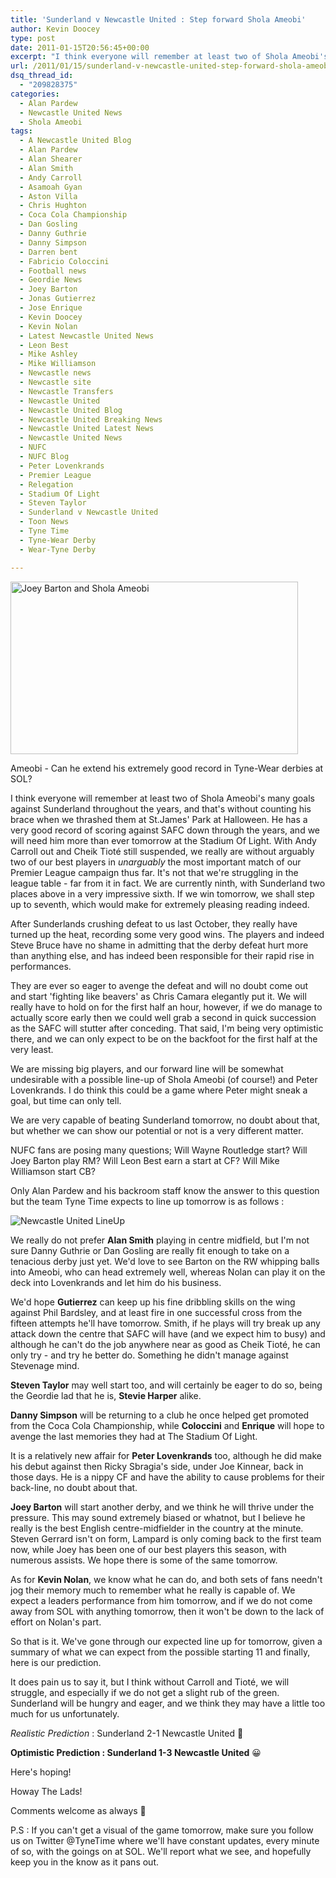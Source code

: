```yaml
---
title: 'Sunderland v Newcastle United : Step forward Shola Ameobi'
author: Kevin Doocey
type: post
date: 2011-01-15T20:56:45+00:00
excerpt: "I think everyone will remember at least two of Shola Ameobi's many goals against Sunderland throughout the years, and that's without.."
url: /2011/01/15/sunderland-v-newcastle-united-step-forward-shola-ameobi/
dsq_thread_id:
  - "209828375"
categories:
  - Alan Pardew
  - Newcastle United News
  - Shola Ameobi
tags:
  - A Newcastle United Blog
  - Alan Pardew
  - Alan Shearer
  - Alan Smith
  - Andy Carroll
  - Asamoah Gyan
  - Aston Villa
  - Chris Hughton
  - Coca Cola Championship
  - Dan Gosling
  - Danny Guthrie
  - Danny Simpson
  - Darren bent
  - Fabricio Coloccini
  - Football news
  - Geordie News
  - Joey Barton
  - Jonas Gutierrez
  - Jose Enrique
  - Kevin Doocey
  - Kevin Nolan
  - Latest Newcastle United News
  - Leon Best
  - Mike Ashley
  - Mike Williamson
  - Newcastle news
  - Newcastle site
  - Newcastle Transfers
  - Newcastle United
  - Newcastle United Blog
  - Newcastle United Breaking News
  - Newcastle United Latest News
  - Newcastle United News
  - NUFC
  - NUFC Blog
  - Peter Lovenkrands
  - Premier League
  - Relegation
  - Stadium Of Light
  - Steven Taylor
  - Sunderland v Newcastle United
  - Toon News
  - Tyne Time
  - Tyne-Wear Derby
  - Wear-Tyne Derby

---
```

<img class="size-full wp-image-2506" title="Joey-Barton-Shola-Ameobi" src="http://www.tynetime.com/wp-content/uploads/2011/01/Joey-Barton-and-Shola-Ameobi-006.jpg" alt="Joey Barton and Shola Ameobi" width="460" height="276" srcset="http://www.tynetime.com/wp-content/uploads/2011/01/Joey-Barton-and-Shola-Ameobi-006.jpg 460w, http://www.tynetime.com/wp-content/uploads/2011/01/Joey-Barton-and-Shola-Ameobi-006-300x180.jpg 300w" sizes="(max-width: 460px) 100vw, 460px" />

Ameobi - Can he extend his extremely good record in Tyne-Wear derbies at SOL?

I think everyone will remember at least two of Shola Ameobi's many goals against Sunderland throughout the years, and that's without counting his brace when we thrashed them at St.James' Park at Halloween. He has a very good record of scoring against SAFC down through the years, and we will need him more than ever tomorrow at the Stadium Of Light. With Andy Carroll out and  Cheik Tioté still suspended, we really are without arguably two of our best players in _unarguably_ the most important match of our Premier League campaign thus far. It's not that we're struggling in the league table - far from it in fact. We are currently ninth, with Sunderland two places above in a very impressive sixth. If we win tomorrow, we shall step up to seventh, which would make for extremely pleasing reading indeed.

After Sunderlands crushing defeat to us last October, they really have turned up the heat, recording some very good wins. The players and indeed Steve Bruce have no shame in admitting that the derby defeat hurt more than anything else, and has indeed been responsible for their rapid rise in performances.

They are ever so eager to avenge the defeat and will no doubt come out and start 'fighting like beavers' as Chris Camara elegantly put it. We will really have to hold on for the first half an hour, however, if we do manage to actually score early then we could well grab a second in quick succession as the SAFC will stutter after conceding. That said, I'm being very optimistic there, and we can only expect to be on the backfoot for the first half at the very least.

We are missing big players, and our forward line will be somewhat undesirable with a possible line-up of Shola Ameobi (of course!) and Peter Lovenkrands. I do think this could be a game where Peter might sneak a goal, but time can only tell.

We are very capable of beating Sunderland tomorrow, no doubt about that, but whether we can show our potential or not is a very different matter.

NUFC fans are posing many questions; Will Wayne Routledge start? Will Joey Barton play RM? Will Leon Best earn a start at CF? Will Mike Williamson start CB?

Only Alan Pardew and his backroom staff know the answer to this question but the team Tyne Time expects to line up tomorrow is as follows :

![Newcastle United LineUp](http://www.tynetime.com/wp-content/uploads/2011/01/NewcastleUNited-LineUp.png "NewcastleUnited-LineUp")

We really do not prefer **Alan Smith** playing in centre midfield, but I'm not sure Danny Guthrie or Dan Gosling are really fit enough to take on a tenacious derby just yet. We'd love to see Barton on the RW whipping balls into Ameobi, who can head extremely well, whereas Nolan can play it on the deck into Lovenkrands and let him do his business.

We'd hope **Gutierrez** can keep up his fine dribbling skills on the wing against Phil Bardsley, and at least fire in one successful cross from the fifteen attempts he'll have tomorrow. Smith, if he plays will try break up any attack down the centre that SAFC will have (and we expect him to busy) and although he can't do the job anywhere near as good as Cheik Tioté, he can only try - and try he better do. Something he didn't manage against Stevenage mind.

**Steven Taylor** may well start too, and will certainly be eager to do so, being the Geordie lad that he is, **Stevie Harper** alike.

**Danny Simpson** will be returning to a club he once helped get promoted from the Coca Cola Championship, while **Coloccini** and **Enrique** will hope to avenge the last memories they had at The Stadium Of Light.

It is a relatively new affair for **Peter Lovenkrands** too, although he did make his debut against then Ricky Sbragia's side, under Joe Kinnear, back in those days. He is a nippy CF and have the ability to cause problems for their back-line, no doubt about that.

**Joey Barton** will start another derby, and we think he will thrive under the pressure. This may sound extremely biased or whatnot, but I believe he really is the best English centre-midfielder in the country at the minute. Steven Gerrard isn't on form, Lampard is only coming back to the first team now, while Joey has been one of our best players this season, with numerous assists. We hope there is some of the same tomorrow.

As for **Kevin Nolan**, we know what he can do, and both sets of fans needn't jog their memory much to remember what he really is capable of. We expect a leaders performance from him tomorrow, and if we do not come away from SOL with anything tomorrow, then it won't be down to the lack of effort on Nolan's part.

So that is it. We've gone through our expected line up for tomorrow, given a summary of what we can expect from the possible starting 11 and finally, here is our prediction.

It does pain us to say it, but I think without Carroll and Tioté, we will struggle, and especially if we do not get a slight rub of the green. Sunderland will be hungry and eager, and we think they may have a little too much for us unfortunately.

_Realistic Prediction_ : Sunderland 2-1 Newcastle United 🙁

**Optimistic Prediction : Sunderland 1-3 Newcastle United** 😀

Here's hoping!

Howay The Lads!

Comments welcome as always 🙂

P.S : If you can't get a visual of the game tomorrow, make sure you follow us on Twitter @TyneTime where we'll have constant updates, every minute of so, with the goings on at SOL. We'll report what we see, and hopefully keep you in the know as it pans out.
